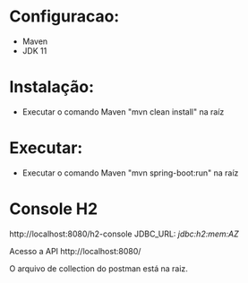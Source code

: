 # Configuracao:
- Maven
- JDK 11

# Instalação:
- Executar o comando Maven "mvn clean install" na raíz

# Executar:
- Executar o comando Maven "mvn spring-boot:run" na raíz

# Console H2
http://localhost:8080/h2-console
JDBC_URL: *jdbc:h2:mem:AZ*

Acesso a API
http://localhost:8080/

O arquivo de collection do postman está na raiz.
